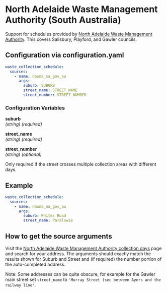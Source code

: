 # North Adelaide Waste Management Authority (South Australia)

Support for schedules provided by [North Adelaide Waste Management Authority](https://www.nawma.sa.gov.au/kerbside-collections/bin-collection-days/).
This covers Salisbury, Playford, and Gawler councils.

## Configuration via configuration.yaml

```yaml
waste_collection_schedule:
  sources:
    - name: nawma_sa_gov_au
      args:
        suburb: SUBURB
        street_name: STREET_NAME
        street_number: STREET_NUMBER
```

### Configuration Variables

**suburb**<br>
*(string) (required)*

**street_name**<br>
*(string) (required)*

**street_number**<br>
*(string) (optional)*

Only required if the street crosses multiple collection areas with different days.

## Example

```yaml
waste_collection_schedule:
  sources:
    - name: nawma_sa_gov_au
      args:
        suburb: Whites Road
        street_name: Paralowie
```

## How to get the source arguments

Visit the [North Adelaide Waste Management Authority collection days](https://www.nawma.sa.gov.au/kerbside-collections/bin-collection-days/) page and search for your address.  The arguments should exactly match the results shown for Suburb and Street and (if required) the number portion of the auto-completed address.

Note: Some addresses can be quite obscure, for example for the Gawler main street set `street_name` to `'Murray Street (sec between Ayers and the railway line'`.

